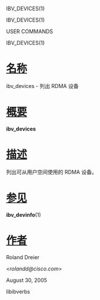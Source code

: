   IBV\_DEVICES(1)  

IBV\_DEVICES(1)

USER COMMANDS

IBV\_DEVICES(1)

[名称](#__u540D___u79F0_)
=======================

ibv\_devices - 列出 RDMA 设备

[概要](#__u6982___u8981_)
=======================

**ibv\_devices**

[描述](#__u63CF___u8FF0_)
=======================

列出可从用户空间使用的 RDMA 设备。

[参见](#__u53C2___u89C1_)
=======================

**ibv\_devinfo**(1)

[作者](#__u4F5C___u8005_)
=======================

Roland Dreier

<_rolandd@cisco.com_\>

August 30, 2005

libibverbs